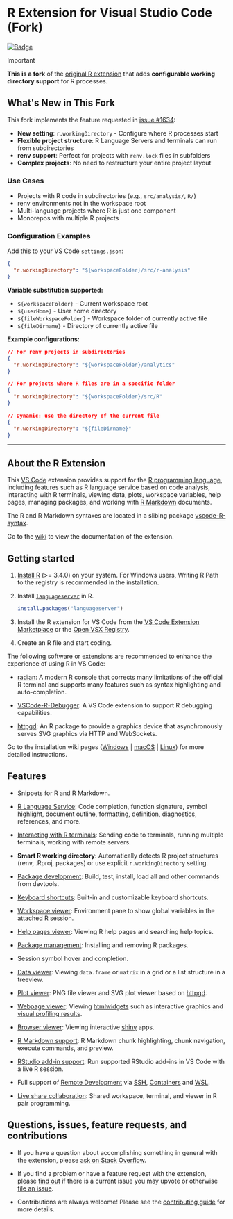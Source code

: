 # R Extension for Visual Studio Code (Fork)

[![Badge](https://aka.ms/vsls-badge)](https://aka.ms/vsls)

> [!IMPORTANT]
> **This is a fork** of the [original R extension](https://github.com/REditorSupport/vscode-R) that adds **configurable working directory support** for R processes.

## What's New in This Fork

This fork implements the feature requested in [issue #1634](https://github.com/REditorSupport/vscode-R/issues/1634):

- **New setting**: `r.workingDirectory` - Configure where R processes start
- **Flexible project structure**: R Language Servers and terminals can run from subdirectories  
- **renv support**: Perfect for projects with `renv.lock` files in subfolders
- **Complex projects**: No need to restructure your entire project layout

### Use Cases
- Projects with R code in subdirectories (e.g., `src/analysis/`, `R/`)
- renv environments not in the workspace root
- Multi-language projects where R is just one component
- Monorepos with multiple R projects

### Configuration Examples

Add this to your VS Code `settings.json`:

```json
{
  "r.workingDirectory": "${workspaceFolder}/src/r-analysis"
}
```

**Variable substitution supported:**
- `${workspaceFolder}` - Current workspace root
- `${userHome}` - User home directory
- `${fileWorkspaceFolder}` - Workspace folder of currently active file
- `${fileDirname}` - Directory of currently active file

**Example configurations:**

```json
// For renv projects in subdirectories
{
  "r.workingDirectory": "${workspaceFolder}/analytics"
}

// For projects where R files are in a specific folder
{
  "r.workingDirectory": "${workspaceFolder}/src/R"
}

// Dynamic: use the directory of the current file
{
  "r.workingDirectory": "${fileDirname}"
}
```

---

## About the R Extension

This [VS Code](https://code.visualstudio.com/) extension provides support for the [R programming language](https://www.r-project.org), including features such as R language service based on code analysis, interacting with R terminals, viewing data, plots, workspace variables, help pages, managing packages, and working with [R Markdown](https://rmarkdown.rstudio.com/) documents.

The R and R Markdown syntaxes are located in a slibing package [vscode-R-syntax](https://github.com/REditorSupport/vscode-R-syntax).

Go to the [wiki](https://github.com/REditorSupport/vscode-R/wiki) to view the documentation of the extension.

## Getting started

1. [Install R](https://cloud.r-project.org/) (>= 3.4.0) on your system. For Windows users, Writing R Path to the registry is recommended in the installation.

2. Install [`languageserver`](https://github.com/REditorSupport/languageserver) in R.

    ```r
    install.packages("languageserver")
    ```

3. Install the R extension for VS Code from the [VS Code Extension Marketplace](https://marketplace.visualstudio.com/items?itemName=reditorsupport.r) or the [Open VSX Registry](https://open-vsx.org/extension/reditorsupport/r).

4. Create an R file and start coding.

The following software or extensions are recommended to enhance the experience of using R in VS Code:

* [radian](https://github.com/randy3k/radian): A modern R console that corrects many limitations of the official R terminal and supports many features such as syntax highlighting and auto-completion.

* [VSCode-R-Debugger](https://github.com/ManuelHentschel/VSCode-R-Debugger): A VS Code extension to support R debugging capabilities.

* [httpgd](https://github.com/nx10/httpgd): An R package to provide a graphics device that asynchronously serves SVG graphics via HTTP and WebSockets.

Go to the installation wiki pages ([Windows](https://github.com/REditorSupport/vscode-R/wiki/Installation:-Windows) | [macOS](https://github.com/REditorSupport/vscode-R/wiki/Installation:-macOS) | [Linux](https://github.com/REditorSupport/vscode-R/wiki/Installation:-Linux)) for more detailed instructions.

## Features

* Snippets for R and R Markdown.

* [R Language Service](https://github.com/REditorSupport/vscode-R/wiki/R-Language-Service): Code completion, function signature, symbol highlight, document outline, formatting, definition, diagnostics, references, and more.

* [Interacting with R terminals](https://github.com/REditorSupport/vscode-R/wiki/Interacting-with-R-terminals): Sending code to terminals, running multiple terminals, working with remote servers.

* **Smart R working directory**: Automatically detects R project structures (renv, .Rproj, packages) or use explicit `r.workingDirectory` setting.

* [Package development](https://github.com/REditorSupport/vscode-R/wiki/Package-development): Build, test, install, load all and other commands from devtools.

* [Keyboard shortcuts](https://github.com/REditorSupport/vscode-R/wiki/Keyboard-shortcuts): Built-in and customizable keyboard shortcuts.

* [Workspace viewer](https://github.com/REditorSupport/vscode-R/wiki/Sidebar-user-interface#workspace-viewer): Environment pane to show global variables in the attached R session.

* [Help pages viewer](https://github.com/REditorSupport/vscode-R/wiki/Sidebar-user-interface#help-pages-viewer): Viewing R help pages and searching help topics.

* [Package management](https://github.com/REditorSupport/vscode-R/wiki/Sidebar-user-interface#package-management): Installing and removing R packages.

* Session symbol hover and completion.

* [Data viewer](https://github.com/REditorSupport/vscode-R/wiki/Interactive-viewers#data-viewer): Viewing `data.frame` or `matrix` in a grid or a list structure in a treeview.

* [Plot viewer](https://github.com/REditorSupport/vscode-R/wiki/Plot-viewer): PNG file viewer and SVG plot viewer based on [httpgd](https://github.com/nx10/httpgd).

* [Webpage viewer](https://github.com/REditorSupport/vscode-R/wiki/Interactive-viewers#webpage-viewer): Viewing [htmlwidgets](https://www.htmlwidgets.org) such as interactive graphics and [visual profiling results](https://rstudio.github.io/profvis/).

* [Browser viewer](https://github.com/REditorSupport/vscode-R/wiki/Interactive-viewers#browser-viewer): Viewing interactive [shiny](https://shiny.rstudio.com) apps.

* [R Markdown support](https://github.com/REditorSupport/vscode-R/wiki/R-Markdown): R Markdown chunk highlighting, chunk navigation, execute commands, and preview.

* [RStudio add-in support](https://github.com/REditorSupport/vscode-R/wiki/RStudio-addin-support): Run supported RStudio add-ins in VS Code with a live R session.

* Full support of [Remote Development](https://code.visualstudio.com/docs/remote/remote-overview) via [SSH](https://code.visualstudio.com/docs/remote/ssh), [Containers](https://code.visualstudio.com/docs/remote/containers) and [WSL](https://code.visualstudio.com/docs/remote/wsl).

* [Live share collaboration](https://github.com/REditorSupport/vscode-R/wiki/Live-share-collaboration): Shared workspace, terminal, and viewer in R pair programming.

## Questions, issues, feature requests, and contributions

* If you have a question about accomplishing something in general with the extension, please [ask on Stack Overflow](https://stackoverflow.com/questions/tagged/visual-studio-code+r).

* If you find a problem or have a feature request with the extension, please [find out](https://github.com/REditorSupport/vscode-R/issues) if there is a current issue you may upvote or otherwise [file an issue](https://github.com/REditorSupport/vscode-R/issues/new/choose).

* Contributions are always welcome! Please see the [contributing guide](https://github.com/REditorSupport/vscode-R/wiki/Contributing) for more details.
